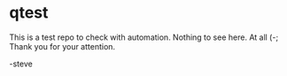 # qtest
This is a test repo to check with automation.  Nothing to see here.
At all (-;  Thank you for your attention.

-steve

